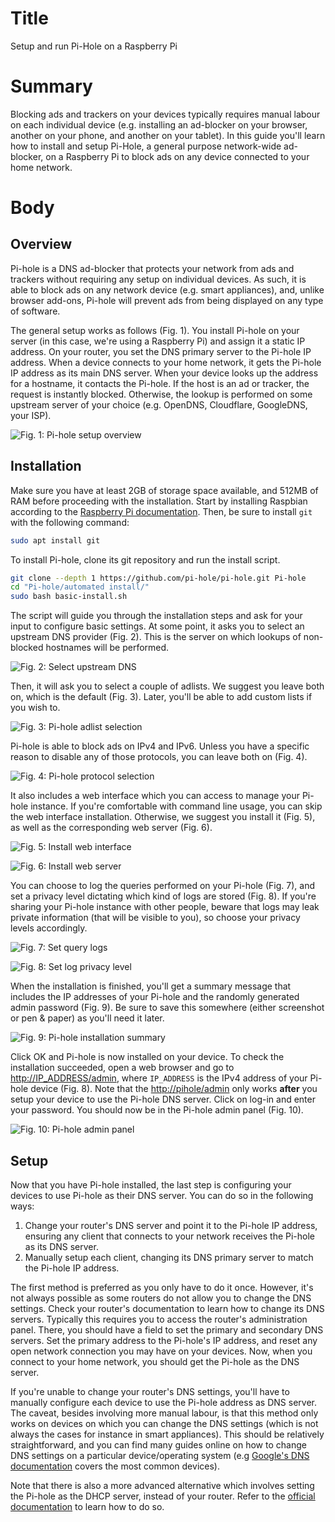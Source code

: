 # Title #
Setup and run Pi-Hole on a Raspberry Pi

# Summary #
Blocking ads and trackers on your devices typically requires manual labour on
each individual device (e.g. installing an ad-blocker on your browser, another
on your phone, and another on your tablet). In this guide you'll learn how to
install and setup Pi-Hole, a general purpose network-wide ad-blocker, on a
Raspberry Pi to block ads on any device connected to your home network.

<!-- In some cases, for instance smart -->
<!-- TVs, it's not even possible to install an ad-blocker. Pi-Hole is a general -->
<!-- purpose network-wide ad-blocker, that when installed will block ads on **any** -->
<!-- device connected to your home network, which means you manage your ad-blocking -->
<!-- on one place and have these changes automatically pushed to your connected -->
<!-- devices. -->

<!-- In this guide you'll learn how to install and setup Pi-Hole on a Raspberry Pi. -->

# Body #

## Overview ##

Pi-hole is a DNS ad-blocker that protects your network from ads and trackers
without requiring any setup on individual devices. As such, it is able to block
ads on any network device (e.g. smart appliances), and, unlike browser add-ons,
Pi-hole will prevent ads from being displayed on any type of software.

The general setup works as follows (Fig. 1). You install Pi-hole on your server
(in this case, we're using a Raspberry Pi) and assign it a static IP address. On
your router, you set the DNS primary server to the Pi-hole IP address. When a
device connects to your home network, it gets the Pi-hole IP address as its main
DNS server. When your device looks up the address for a hostname, it contacts
the Pi-hole. If the host is an ad or tracker, the request is instantly blocked.
Otherwise, the lookup is performed on some upstream server of your choice (e.g.
OpenDNS, Cloudflare, GoogleDNS, your ISP).

![Fig. 1: Pi-hole setup overview](../images/Pihole/overview.png?raw=true)

## Installation ##
Make sure you have at least 2GB of storage space available, and 512MB of RAM
before proceeding with the installation. Start by installing Raspbian according
to the [Raspberry Pi documentation](https://www.raspberrypi.org/software/).
Then, be sure to install `git` with the following command:

```bash
sudo apt install git
```

To install Pi-hole, clone its git repository and run the install script.

```bash
git clone --depth 1 https://github.com/pi-hole/pi-hole.git Pi-hole
cd "Pi-hole/automated install/"
sudo bash basic-install.sh
```

The script will guide you through the installation steps and ask for your input
to configure basic settings. At some point, it asks you to select an upstream
DNS provider (Fig. 2). This is the server on which lookups of non-blocked
hostnames will be performed.

![Fig. 2: Select upstream DNS](../images/Pihole/dns.png?raw=true)

Then, it will ask you to select a couple of adlists. We suggest you leave both
on, which is the default (Fig. 3). Later, you'll be able to add custom lists if
you wish to.

![Fig. 3: Pi-hole adlist selection](../images/Pihole/adlists.png?raw=true)

Pi-hole is able to block ads on IPv4 and IPv6. Unless you have a specific reason
to disable any of those protocols, you can leave both on (Fig. 4).

![Fig. 4: Pi-hole protocol selection](../images/Pihole/protocols.png?raw=true)

It also includes a web interface which you can access to manage your Pi-hole
instance. If you're comfortable with command line usage, you can skip the web
interface installation. Otherwise, we suggest you install it (Fig. 5), as well
as the corresponding web server (Fig. 6).

![Fig. 5: Install web interface](../images/Pihole/webinterface.png?raw=true)

![Fig. 6: Install web server](../images/Pihole/webserver.png?raw=true)

You can choose to log the queries performed on your Pi-hole (Fig. 7), and set a
privacy level dictating which kind of logs are stored (Fig. 8). If you're
sharing your Pi-hole instance with other people, beware that logs may leak
private information (that will be visible to you), so choose your privacy levels
accordingly.

![Fig. 7: Set query logs](../images/Pihole/logs.png?raw=true)

![Fig. 8: Set log privacy level](../images/Pihole/privacy.png?raw=true)


When the installation is finished, you'll get a summary message that includes
the IP addresses of your Pi-hole and the randomly generated admin password (Fig.
9). Be sure to save this somewhere (either screenshot or pen & paper) as you'll
need it later.

![Fig. 9: Pi-hole installation summary](../images/Pihole/summary.png?raw=true)

Click OK and Pi-hole is now installed on your device. To check the installation
succeeded, open a web browser and go to <http://IP_ADDRESS/admin>, where
`IP_ADDRESS` is the IPv4 address of your Pi-hole device (Fig. 8). Note that the
<http://pihole/admin> only works **after** you setup your device to use the
Pi-hole DNS server. Click on log-in and enter your password. You should now be
in the Pi-hole admin panel (Fig. 10).

![Fig. 10: Pi-hole admin panel](../images/Pihole/admin.png?raw=true)

## Setup ##
Now that you have Pi-hole installed, the last step is configuring your devices
to use Pi-hole as their DNS server. You can do so in the following ways:

1. Change your router's DNS server and point it to the Pi-hole IP address,
   ensuring any client that connects to your network receives the Pi-hole as its
   DNS server.
2. Manually setup each client, changing its DNS primary server to match the
   Pi-hole IP address.

The first method is preferred as you only have to do it once. However, it's not
always possible as some routers do not allow you to change the DNS settings.
Check your router's documentation to learn how to change its DNS servers.
Typically this requires you to access the router's administration panel. There,
you should have a field to set the primary and secondary DNS servers. Set the
primary address to the Pi-hole's IP address, and reset any open network
connection you may have on your devices. Now, when you connect to your home
network, you should get the Pi-hole as the DNS server.

If you're unable to change your router's DNS settings, you'll have to manually
configure each device to use the Pi-hole address as DNS server. The caveat,
besides involving more manual labour, is that this method only works on devices
on which you can change the DNS settings (which is not always the cases for
instance in smart appliances). This should be relatively straightforward, and
you can find many guides online on how to change DNS settings on a particular
device/operating system (e.g [Google's DNS
documentation](https://developers.google.com/speed/public-dns/docs/using) covers
the most common devices).

Note that there is also a more advanced alternative which involves setting the
Pi-hole as the DHCP server, instead of your router. Refer to the [official
documentation](https://discourse.pi-hole.net/t/how-do-i-use-pi-holes-built-in-dhcp-server-and-why-would-i-want-to/3026)
to learn how to do so.

<!-- ## Further configuration ## -->
<!-- After following this guide you should have a working installation of Pi-hole -->
<!-- which is assigned as the DNS servers of devices inside your home network. If you -->
<!-- wish to fine-tune your installation, consult the Pi-hole documentation. -->

<!-- If you wish to be able to use your Pi-hole instance *outside* of your home -->
<!-- network, you'll need to either setup a VPN or expose port 53 in your router to -->
<!-- the world. -->
